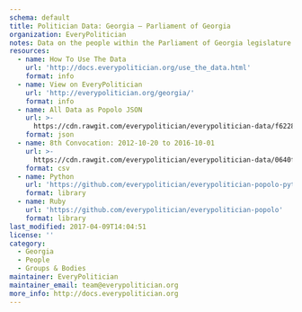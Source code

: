 ```yaml
---
schema: default
title: Politician Data: Georgia — Parliament of Georgia
organization: EveryPolitician
notes: Data on the people within the Parliament of Georgia legislature of Georgia.
resources:
  - name: How To Use The Data
    url: 'http://docs.everypolitician.org/use_the_data.html'
    format: info
  - name: View on EveryPolitician
    url: 'http://everypolitician.org/georgia/'
    format: info
  - name: All Data as Popolo JSON
    url: >-
      https://cdn.rawgit.com/everypolitician/everypolitician-data/f6228e9a986d50f404ef6ab073cffd63943f6744/data/Georgia/Parliament/ep-popolo-v1.0.json
    format: json
  - name: 8th Convocation: 2012-10-20 to 2016-10-01
    url: >-
      https://cdn.rawgit.com/everypolitician/everypolitician-data/0640facb22f61f56e76789b3a7c809f443df15de/data/Georgia/Parliament/term-8.csv
    format: csv
  - name: Python
    url: 'https://github.com/everypolitician/everypolitician-popolo-python'
    format: library
  - name: Ruby
    url: 'https://github.com/everypolitician/everypolitician-popolo'
    format: library
last_modified: 2017-04-09T14:04:51
license: ''
category:
  - Georgia
  - People
  - Groups & Bodies
maintainer: EveryPolitician
maintainer_email: team@everypolitician.org
more_info: http://docs.everypolitician.org
---
```

